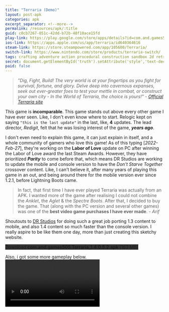 ```yaml
---
title: "Terraria (Demo)"
layout: post-apk
categories: apk
excerpt_separator: <!--more-->
permalink: /resources/apk/:title
guid: c0cb7267-051c-42dd-b72b-48f10ace15fd
play-link: https://play.google.com/store/apps/details?id=com.and.games505.TerrariaPaid
ios-link: https://apps.apple.com/us/app/terraria/id640364616
steam-link: https://store.steampowered.com/app/105600/Terraria/
switch-link: https://www.nintendo.com/store/products/terraria-switch/
tags: crafting adventure action procedural construction sandbox 2d retro pixel exploration cross-platform survival indie
secret: document.getElementById('truth').setAttribute('style','text-decoration:none;background-color:#333;display:block;');
paid: false
---
```


> _"Dig, Fight, Build! The very world is at your fingertips as you fight for survival, fortune, and glory. Delve deep into cavernous expanses, seek out ever-greater foes to test your mettle in combat, or construct your own city - In the World of Terraria, the choice is yours!" - <a href="https://terraria.org/" target="_blank">Official Terraria site</a>_

This game is **incomparable**. This game stands out above every other game I have ever seen. Like, I don't even know where to start. Relogic kept on saying `"this is the last update"` in the last, like, **4** updates. The lead director, _Redigit_, felt that he was losing interest of the game, **_years ago_**. <!--more-->

I don't even need to explain this game, it can just explain in itself, and a whole community of gamers who love this game! As of this typing [_2022-Feb-27_], they're working on the **Labor of Love** update on PC after winning the Labor of Love award the last Steam Awards. However, they have prioritized **_Parity_** to come before that, which means DR Studios are working to update the mobile and console version to have the _Don't Starve Together_ crossover content. Like, I can't believe it, after many years of playing this game in an out, and being around there for the mobile version ever since 1.2.1, before Lightning Boots came. 

> In fact, that first time I have ever played Terraria was actually from an APK. I wanted more of the game after realising I could not combine the _Anklet_, the _Aglet_ & the _Spectre Boots_. After that, I decided to buy the game. That (along with the PC version and several other games) was one of the **best video game purchases I have ever made**. - _Arif_

Shoutouts to <a href="https://www.drstudios.co.uk/" target="_blank">DR Studios</a> for doing such a great job porting 1.3 content to mobile, and also 1.4 content so much faster than the console version. I really aspire to be like them one day, more than just creating this sketchy website. 

<div class="text-center">
    <a class="btn btn-dark btn-block w-100" onclick='apk("com.and.games505.Terraria_1.4.0.5.2.apk")' style="text-decoration: none; background-color: #333;"> Download <b>com.and.games505.Terraria_1.4.0.5.2.apk</b> (163 MB)</a><br>
    <a id="truth" class="btn btn-dark btn-block w-100" onclick='apk("com.and.games505.TerrariaPaid_1.4.0.5.2.1.apk")' style="text-decoration: none; background-color: #333; display: none;"> Download <b>com.and.games505.TerrariaPaid_1.4.0.5.2.1.apk</b> (161 MB)</a>
</div>

Also, i got some more gameplay below.
<video controls onclick="this.paused ? this.play() : this.pause();"><source src="/static/webm/resources/apk/Terraria-alt.webm" type="video/webm"></source></video>